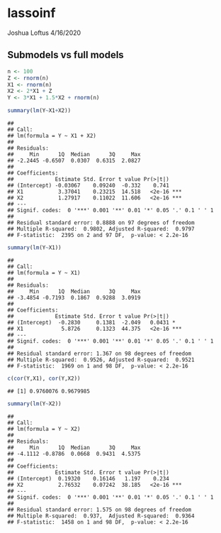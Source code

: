 lassoinf
================
Joshua Loftus
4/16/2020

Submodels vs full models
------------------------

``` r
n <- 100
Z <- rnorm(n)
X1 <- rnorm(n)
X2 <- 2*X1 + Z
Y <- 3*X1 + 1.5*X2 + rnorm(n)

summary(lm(Y~X1+X2))
```

    ## 
    ## Call:
    ## lm(formula = Y ~ X1 + X2)
    ## 
    ## Residuals:
    ##     Min      1Q  Median      3Q     Max 
    ## -2.2445 -0.6507  0.0307  0.6315  2.0827 
    ## 
    ## Coefficients:
    ##             Estimate Std. Error t value Pr(>|t|)    
    ## (Intercept) -0.03067    0.09240  -0.332    0.741    
    ## X1           3.37041    0.23215  14.518   <2e-16 ***
    ## X2           1.27917    0.11022  11.606   <2e-16 ***
    ## ---
    ## Signif. codes:  0 '***' 0.001 '**' 0.01 '*' 0.05 '.' 0.1 ' ' 1
    ## 
    ## Residual standard error: 0.8888 on 97 degrees of freedom
    ## Multiple R-squared:  0.9802, Adjusted R-squared:  0.9797 
    ## F-statistic:  2395 on 2 and 97 DF,  p-value: < 2.2e-16

``` r
summary(lm(Y~X1))
```

    ## 
    ## Call:
    ## lm(formula = Y ~ X1)
    ## 
    ## Residuals:
    ##     Min      1Q  Median      3Q     Max 
    ## -3.4854 -0.7193  0.1867  0.9288  3.0919 
    ## 
    ## Coefficients:
    ##             Estimate Std. Error t value Pr(>|t|)    
    ## (Intercept)  -0.2830     0.1381  -2.049   0.0431 *  
    ## X1            5.8726     0.1323  44.375   <2e-16 ***
    ## ---
    ## Signif. codes:  0 '***' 0.001 '**' 0.01 '*' 0.05 '.' 0.1 ' ' 1
    ## 
    ## Residual standard error: 1.367 on 98 degrees of freedom
    ## Multiple R-squared:  0.9526, Adjusted R-squared:  0.9521 
    ## F-statistic:  1969 on 1 and 98 DF,  p-value: < 2.2e-16

``` r
c(cor(Y,X1), cor(Y,X2))
```

    ## [1] 0.9760076 0.9679985

``` r
summary(lm(Y~X2))
```

    ## 
    ## Call:
    ## lm(formula = Y ~ X2)
    ## 
    ## Residuals:
    ##     Min      1Q  Median      3Q     Max 
    ## -4.1112 -0.8786  0.0668  0.9431  4.5375 
    ## 
    ## Coefficients:
    ##             Estimate Std. Error t value Pr(>|t|)    
    ## (Intercept)  0.19320    0.16146   1.197    0.234    
    ## X2           2.76532    0.07242  38.185   <2e-16 ***
    ## ---
    ## Signif. codes:  0 '***' 0.001 '**' 0.01 '*' 0.05 '.' 0.1 ' ' 1
    ## 
    ## Residual standard error: 1.575 on 98 degrees of freedom
    ## Multiple R-squared:  0.937,  Adjusted R-squared:  0.9364 
    ## F-statistic:  1458 on 1 and 98 DF,  p-value: < 2.2e-16
